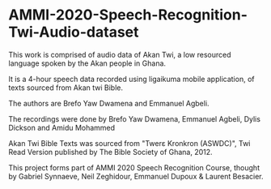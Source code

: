 # AMMI-2020-Speech-Recognition-Twi-Audio-dataset

This work is comprised of audio data of Akan Twi, a low resourced language spoken by the Akan people in Ghana.

It is a 4-hour speech data recorded using ligaikuma mobile application, of texts sourced from Akan twi Bible.

The authors are Brefo Yaw Dwamena and Emmanuel Agbeli.

The recordings were done by Brefo Yaw Dwamena, Emmanuel Agbeli, Dylis Dickson and Amidu Mohammed

Akan Twi Bible Texts was sourced from "Twerɛ Kronkron (ASWDC)", Twi Read Version published by The Bible Society of Ghana, 2012.

This project forms part of AMMI 2020 Speech Recognition Course, thought by Gabriel Synnaeve, Neil Zeghidour, Emmanuel Dupoux & Laurent Besacier.
